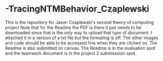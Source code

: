 # -TracingNTMBehavior_Czaplewski
This is the repository for Jason Czaplewski's second theory of computing project
Note that for the Readme the PDF is there it just needs to be downloaded since that is the only way to upload that type of document. I attached it in a
version of a txt file but the formating is off. The other images and code should be able to be accessed fine when they are clicked on. The Readme is 
also submitted on canvas. The Readme is in the evaluation spot and
the teamwork document is in the project 2 submisssion spot.
